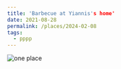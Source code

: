 ```yaml
---
title: 'Barbecue at Yiannis's home'
date: 2021-08-28
permalink: /places/2024-02-08
tags:
  - pppp
---
```


![one place](https://glucklichrui.github.io/images/barbecue.jpeg)
